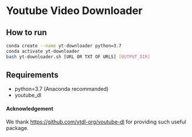 # Youtube Video Downloader

## How to run
```bash
conda create --name yt-downloader python=3.7
conda activate yt-downloader
bash yt-downloader.sh [URL OR TXT OF URLS] [OUTPUT_DIR]
```

## Requirements
- python=3.7 (Anaconda recommanded)
- youtube_dl

#### Acknowledgement
We thank https://github.com/ytdl-org/youtube-dl for providing such useful package.